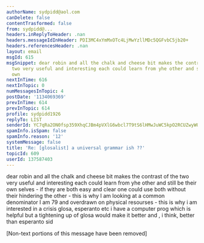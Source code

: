 ```yaml
---
authorName: sydpidd@aol.com
canDelete: false
contentTrasformed: false
from: sydpidd@...
headers.inReplyToHeader: .nan
headers.messageIdInHeader: PDI3MC4xYmMxOTc4LjMwYzllMDc5QGFvbC5jb20+
headers.referencesHeader: .nan
layout: email
msgId: 615
msgSnippet: dear robin and all the chalk and cheese bit makes the contrast of the
  two very useful and interesting each could learn from yhe other and still be their
  own
nextInTime: 616
nextInTopic: 0
numMessagesInTopic: 4
postDate: '1134069369'
prevInTime: 614
prevInTopic: 614
profile: sydpidd1926
replyTo: LIST
senderId: YC7qRa2ON0fsp359XhqCJBm4pVXlG6wbcl7T9tS6lHMwJuWC5kpO2RCUZwyWOKhiKVKSkPhX
spamInfo.isSpam: false
spamInfo.reason: '12'
systemMessage: false
title: 'Re: [glosalist] a universal grammar ish ??'
topicId: 609
userId: 137587403
---
```


dear robin and all
the chalk and cheese bit makes the contrast of the two very useful and 
interesting each could learn from yhe other and still be their own selves - if they 
are both easy and clear one could use both without their hindering the other - 
this is why I am looking at a common denominator
I am 79 and overdrawn on physical resourses - this is why i am interested in 
a crisis glosa, esperanto etc
i have a computer prog which is helpful but a tightening up of glosa would 
make it better and , i think, better than esperanto
sid


[Non-text portions of this message have been removed]


